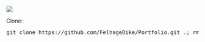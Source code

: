 <p><img src="https://damion.club/uploads/posts/2022-09/1663869292_28-damion-club-p-fon-dlya-prezentatsii-finansi-instagram-32.png"></p>
<p>Clone:</p>
<pre>git clone https://github.com/FelhageDike/Portfolio.git .; rm -rf trunk .gitignore readme.md .git</pre>
